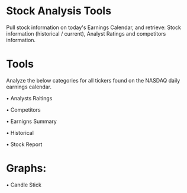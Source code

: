 # Stock Analysis Tools

Pull stock information on today's Earnings Calendar, and retrieve: Stock information (historical / current), Analyst Ratings and competitors information.

# Tools
Analyze the below categories for all tickers found on the NASDAQ daily earnings calendar.

  • Analysts Raitings
  
  • Competitors
  
  • Earnigns Summary
  
  • Historical
  
  • Stock Report

# Graphs:

  • Candle Stick

